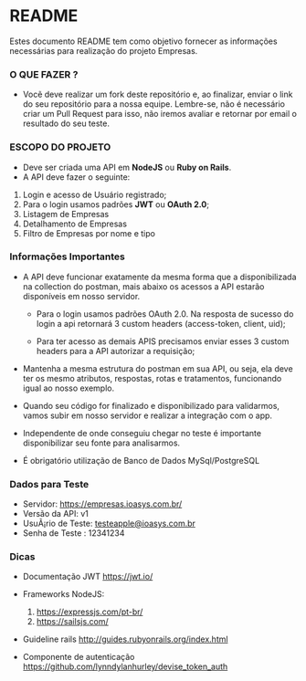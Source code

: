 # README

Estes documento README tem como objetivo fornecer as informações necessárias para realização do projeto Empresas.

### O QUE FAZER ?

- Vocẽ deve realizar um fork deste repositório e, ao finalizar, enviar o link do seu repositório para a nossa equipe. Lembre-se, não é necessário criar um Pull Request para isso, não iremos avaliar e retornar por email o resultado do seu teste.

### ESCOPO DO PROJETO

- Deve ser criada uma API em **NodeJS** ou **Ruby on Rails**.
- A API deve fazer o seguinte:

1. Login e acesso de Usuário registrado;
2. Para o login usamos padrões **JWT** ou **OAuth 2.0**;
3. Listagem de Empresas
4. Detalhamento de Empresas
5. Filtro de Empresas por nome e tipo

### Informações Importantes

- A API deve funcionar exatamente da mesma forma que a disponibilizada na collection do postman, mais abaixo os acessos a API estarão disponíveis em nosso servidor.

  - Para o login usamos padrões OAuth 2.0. Na resposta de sucesso do login a api retornará 3 custom headers (access-token, client, uid);

  - Para ter acesso as demais APIS precisamos enviar esses 3 custom headers para a API autorizar a requisição;

- Mantenha a mesma estrutura do postman em sua API, ou seja, ela deve ter os mesmo atributos, respostas, rotas e tratamentos, funcionando igual ao nosso exemplo.

- Quando seu código for finalizado e disponibilizado para validarmos, vamos subir em nosso servidor e realizar a integração com o app.

- Independente de onde conseguiu chegar no teste é importante disponibilizar seu fonte para analisarmos.

- É obrigatório utilização de Banco de Dados MySql/PostgreSQL

### Dados para Teste

- Servidor: https://empresas.ioasys.com.br/
- Versão da API: v1
- UsuÃ¡rio de Teste: testeapple@ioasys.com.br
- Senha de Teste : 12341234

### Dicas

- Documentação JWT https://jwt.io/
- Frameworks NodeJS:

  1. https://expressjs.com/pt-br/
  2. https://sailsjs.com/

- Guideline rails http://guides.rubyonrails.org/index.html
- Componente de autenticação https://github.com/lynndylanhurley/devise_token_auth
